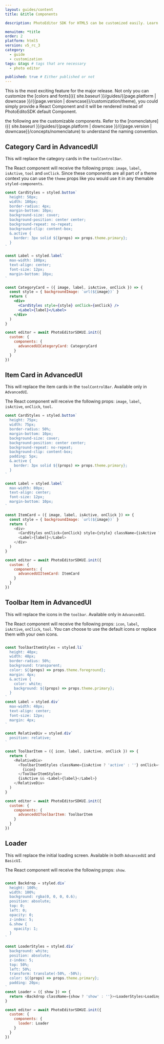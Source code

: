 ```yaml
---
layout: guides/content
title: &title Components

description: PhotoEditor SDK for HTML5 can be customized easily. Learn how to quickly set up your editor in the proper language for your target audience.

menuitem: *title
order: 2
platform: html5
version: v5_rc_3
category:
  - guide
  - customization
tags: &tags # tags that are necessary
  - photo editor

published: true # Either published or not
---
```


This is the most exciting feature for the major release. Not only you can customize the [colors and fonts]({{ site.baseurl }}/guides/{{page.platform | downcase }}/{{page.version | downcase}}/customization/theme), you could simply provide a React Component and it will be rendered instead of PhotoEditoSDK default Component.

the following are the customizable components. Refer to the [nomenclature]({{ site.baseurl }}/guides/{{page.platform | downcase }}/{{page.version | downcase}}/concepts/nomenclature) to understand the naming convention.

## Category Card in AdvancedUI 
This will replace the category cards in the `toolControlBar`.

The React component will receive the following props: `image`, `label`, `isActive`, `tool` and `onClick`. Since these components are all part of a theme context you can use the `theme` props like you would use it in any themable `styled-components`.

```jsx
const CardStyles = styled.button`
  height: 50px;
  width: 180px;
  border-radius: 4px;
  margin-bottom: 10px;
  background-size: cover;
  background-position: center center;
  background-repeat: no-repeat;
  background-clip: content-box;
  &.active {
    border: 3px solid ${(props) => props.theme.primary};
  }
`

const Label = styled.label`
  max-width: 180px;
  text-align: center;
  font-size: 12px;
  margin-bottom: 10px;
`

const CategoryCard = ({ image, label, isActive, onClick }) => {
  const style = { backgroundImage: `url(${image})` }
  return (
    <div>
      <CardStyles style={style} onClick={onClick} />
      <Label>{label}</Label>
    </div>
  )
}

const editor = await PhotoEditorSDKUI.init({
  custom: {
    components: {
      advancedUICategoryCard: CategoryCard
    }
  }
})

```
## Item Card in AdvancedUI 
This will replace the item cards in the `toolControlBar`. Available only in `AdvancedUI`.

The React component will receive the following props: `image`, `label`, `isActive`, `onClick`, `tool`.

```js
const CardStyles = styled.button`
  height: 75px;
  width: 75px;
  border-radius: 50%;
  margin-bottom: 10px;
  background-size: cover;
  background-position: center center;
  background-repeat: no-repeat;
  background-clip: content-box;
  padding: 5px;
  &.active {
    border: 3px solid ${(props) => props.theme.primary};
  }
`

const Label = styled.label`
  max-width: 80px;
  text-align: center;
  font-size: 12px;
  margin-bottom: 10px;
`

const ItemCard = ({ image, label, isActive, onClick }) => {
  const style = { backgroundImage: `url(${image})` }
  return (
    <div>
      <CardStyles onClick={onClick} style={style} className={isActive ? 'active' : ''} />
      <Label>{label}</Label>
    </div>
  )
}

const editor = await PhotoEditorSDKUI.init({
  custom: {
    components: {
      advancedUIItemCard: ItemCard
    }
  }
})

```
## Toolbar Item in AdvancedUI
This will replace the icons in the `toolbar`. Available only in `AdvancedUI`.

The React component will receive the following props: `icon`, `label`, `isActive`, `onClick`, `tool`. You can choose to use the default icons or replace them with your own icons.

```js

const ToolbarItemStyles = styled.li`
  height: 48px;
  width: 48px;
  border-radius: 50%;
  background: transparent;
  color: ${(props) => props.theme.foreground};
  margin: 4px;
  &.active {
    color: white;
    background: ${(props) => props.theme.primary};
  }
`
const Label = styled.div`
  max-width: 48px;
  text-align: center;
  font-size: 12px;
  margin: 4px;
`

const RelativeDiv = styled.div`
  position: relative;
`

const ToolbarItem = ({ icon, label, isActive, onClick }) => {
  return (
    <RelativeDiv>
      <ToolbarItemStyles className={isActive ? 'active' : ''} onClick={onClick}>
        {icon}
      </ToolbarItemStyles>
      {isActive && <Label>{label}</Label>}
    </RelativeDiv>
  )
}

const editor = await PhotoEditorSDKUI.init({
  custom: {
    components: {
      advancedUIToolbarItem: ToolbarItem
    }
  }
})

```
## Loader
This will replace the initial loading screen. Available in both `AdvancedUI` and `BasicUI`.

The React component will receive the following props: `show`.

```js

const Backdrop = styled.div`
  height: 100%;
  width: 100%;
  background: rgba(0, 0, 0, 0.6);
  position: absolute;
  top: 0;
  left: 0;
  opacity: 0;
  z-index: 5;
  &.show {
    opacity: 1;
  }
`

const LoaderStyles = styled.div`
  background: white;
  position: absolute;
  z-index: 5;
  top: 50%;
  left: 50%;
  transform: translate(-50%, -50%);
  color: ${(props) => props.theme.primary};
  padding: 20px;
`
const Loader = ({ show }) => {
  return <Backdrop className={show ? 'show' : ''}><LoaderStyles>Loading ...</LoaderStyles></Backdrop>
}

const editor = await PhotoEditorSDKUI.init({
  custom: {
    components: {
      loader: Loader
    }
  }
})

```
